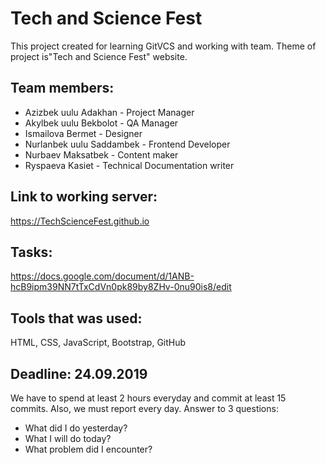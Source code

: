 # Tech and Science Fest
This project created for learning GitVCS and working with team. Theme of project is"Tech and Science Fest" website.

## Team members:
* Azizbek uulu Adakhan - Project Manager
* Akylbek uulu Bekbolot - QA Manager
* Ismailova Bermet - Designer 
* Nurlanbek uulu Saddambek - Frontend Developer
* Nurbaev Maksatbek - Content maker
* Ryspaeva Kasiet - Technical Documentation writer

## Link to working server:
https://TechScienceFest.github.io

## Tasks:
https://docs.google.com/document/d/1ANB-hcB9ipm39NN7tTxCdVn0pk89by8ZHv-0nu90is8/edit

## Tools that was used:
HTML, CSS, JavaScript, Bootstrap, GitHub

## Deadline: 24.09.2019
We have to spend at least 2 hours everyday and commit at least 15 commits.
Also, we must report every day. 
Answer to 3 questions:
* What did I do yesterday?
* What I will do today?
* What problem did I encounter?
